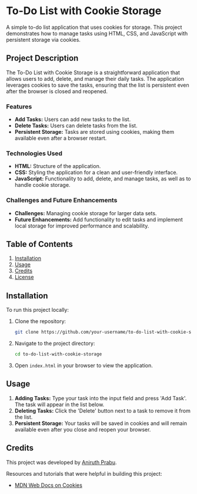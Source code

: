# To-Do List with Cookie Storage

A simple to-do list application that uses cookies for storage. This project demonstrates how to manage tasks using HTML, CSS, and JavaScript with persistent storage via cookies.

## Project Description

The To-Do List with Cookie Storage is a straightforward application that allows users to add, delete, and manage their daily tasks. The application leverages cookies to save the tasks, ensuring that the list is persistent even after the browser is closed and reopened.

### Features
- **Add Tasks:** Users can add new tasks to the list.
- **Delete Tasks:** Users can delete tasks from the list.
- **Persistent Storage:** Tasks are stored using cookies, making them available even after a browser restart.

### Technologies Used
- **HTML:** Structure of the application.
- **CSS:** Styling the application for a clean and user-friendly interface.
- **JavaScript:** Functionality to add, delete, and manage tasks, as well as to handle cookie storage.

### Challenges and Future Enhancements
- **Challenges:** Managing cookie storage for larger data sets.
- **Future Enhancements:** Add functionality to edit tasks and implement local storage for improved performance and scalability.
  
## Table of Contents
1. [Installation](#installation)
2. [Usage](#usage)
3. [Credits](#credits)
4. [License](#license)


## Installation

To run this project locally:

1. Clone the repository:
    ```bash
    git clone https://github.com/your-username/to-do-list-with-cookie-storage.git
    ```

2. Navigate to the project directory:
    ```bash
    cd to-do-list-with-cookie-storage
    ```

3. Open `index.html` in your browser to view the application.

## Usage

1. **Adding Tasks:** Type your task into the input field and press 'Add Task'. The task will appear in the list below.
2. **Deleting Tasks:** Click the 'Delete' button next to a task to remove it from the list.
3. **Persistent Storage:** Your tasks will be saved in cookies and will remain available even after you close and reopen your browser.


## Credits

This project was developed by [Aniruth Prabu](https://github.com/aniruth2).

Resources and tutorials that were helpful in building this project:
- [MDN Web Docs on Cookies](https://developer.mozilla.org/en-US/docs/Web/HTTP/Cookies)
